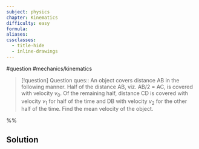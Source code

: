 ```yaml
---
subject: physics
chapter: Kinematics
difficulty: easy
formula: 
aliases: 
cssclasses:
  - title-hide
  - inline-drawings
---
```

#question #mechanics/kinematics 

> [!question] Question 
> ques:: An object covers distance AB in the following manner. Half of the distance AB, viz. AB/2 = AC, is covered with velocity $v_0$. Of the remaining half, distance CD is covered with velocity $v_1$ for half of the time and DB with velocity $v_2$ for the other half of the time. Find the mean velocity of the object.

%%
## Solution


